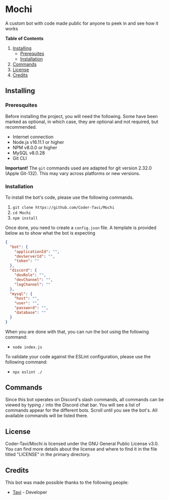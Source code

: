 # Mochi
A custom bot with code made public for anyone to peek in and see how it works

**Table of Contents**
1. [Installing](#installing)
    - [Prerequites](#preresquites)
    - [Installation](#installation)
2. [Commands](#commands)
3. [License](#license)
4. [Credits](#credits)

## Installing ##
### Preresquites ###
Before installing the project, you will need the following. Some have been marked as optional, in which case, they are optional and not required, but recommended.

* Internet connection
* Node.js v16.11.1 or higher
* NPM v8.0.0 or higher
* MySQL v8.0.28
* Git CLI

**Important!** The `git` commands used are adapted for git version 2.32.0 (Apple Git-132). This may vary across platforms or new versions.

### Installation ###
To install the bot's code, please use the following commands.

1. `git clone https://github.com/Coder-Tavi/Mochi`
2. `cd Mochi`
3. `npm install`

Once done, you need to create a `config.json` file. A template is provided below as to show what the bot is expecting
```json
{
  "bot": {
    "applicationId": "",
    "devServerId": "",
    "token": ""
  },
  "discord": {
    "devRole": "",
    "devChannel": "",
    "logChannel": ""
  },
  "mysql": {
    "host": "",
    "user": "",
    "password": "",
    "database": ""
  }
}
```

When you are done with that, you can run the bot using the following command:
* `node index.js`

To validate your code against the ESLint configuration, please use the following command:
* `npx eslint ./`

## Commands ##
Since this bot operates on Discord's slash commands, all commands can be viewed by typing `/` into the Discord chat bar. You will see a list of commands appear for the different bots. Scroll until you see the bot's. All available commands will be listed there.

## License ##
Coder-Tavi/Mochi is licensed under the GNU General Public License v3.0. You can find more details about the license and where to find it in the file titled "LICENSE" in the primary directory.

## Credits ##
This bot was made possible thanks to the following people:
- [Tavi](https://github.com/Coder-Tavi) - Developer
